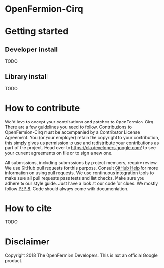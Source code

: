 OpenFermion-Cirq
================

Getting started
===============

Developer install
-----------------

TODO

Library install
---------------

TODO

How to contribute
=================

We'd love to accept your contributions and patches to OpenFermion-Cirq.
There are a few guidelines you need to follow.
Contributions to OpenFermion-Cirq must be accompanied by a Contributor License
Agreement.
You (or your employer) retain the copyright to your contribution, this simply
gives us permission to use and redistribute your contributions as part of the
project.
Head over to https://cla.developers.google.com/ to see your current agreements
on file or to sign a new one.

All submissions, including submissions by project members, require review.
We use GitHub pull requests for this purpose. Consult
[GitHub Help](https://help.github.com/articles/about-pull-requests/) for more
information on using pull requests.
We use continuous integration tools to make sure all pull requests pass tests
and lint checks.
Make sure you adhere to our style guide.
Just have a look at our code for clues.
We mostly follow [PEP 8](https://www.python.org/dev/peps/pep-0008/).
Code should always come with documentation.

How to cite
===========

TODO

Disclaimer
==========

Copyright 2018 The OpenFermion Developers.
This is not an official Google product.
